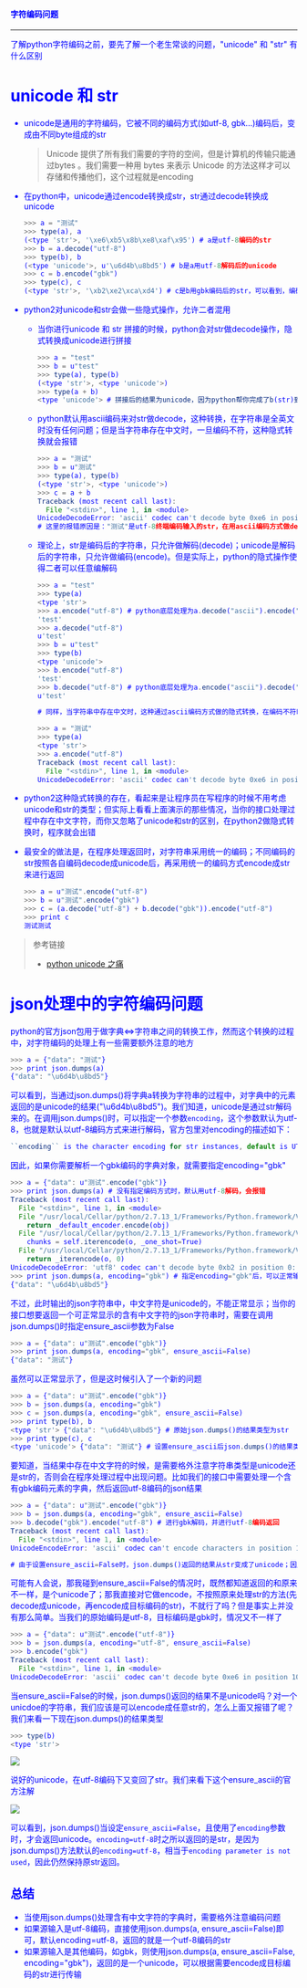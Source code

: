 #### <font color="blue">字符编码问题

---

了解python字符编码之前，要先了解一个老生常谈的问题，"unicode" 和 "str" 有什么区别

# unicode 和 str

* unicode是通用的字符编码，它被不同的编码方式(如utf-8, gbk...)编码后，变成由不同byte组成的str
    
    > Unicode 提供了所有我们需要的字符的空间，但是计算机的传输只能通过bytes 。我们需要一种用 bytes 来表示 Unicode 的方法这样才可以存储和传播他们，这个过程就是encoding

* 在python中，unicode通过encode转换成str，str通过decode转换成unicode

    ```javascript
    >>> a = "测试"
    >>> type(a), a
    (<type 'str'>, '\xe6\xb5\x8b\xe8\xaf\x95') # a是utf-8编码的str
    >>> b = a.decode("utf-8")
    >>> type(b), b
    (<type 'unicode'>, u'\u6d4b\u8bd5') # b是a用utf-8解码后的unicode
    >>> c = b.encode("gbk")
    >>> type(c), c
    (<type 'str'>, '\xb2\xe2\xca\xd4') # c是b用gbk编码后的str，可以看到，编码后的c和a已经不同了，虽然它在gbk终端下显示出来的仍然是中文"测试"
    ```

* python2对unicode和str会做一些隐式操作，允许二者混用

    * 当你进行unicode 和 str 拼接的时候，python会对str做decode操作，隐式转换成unicode进行拼接

        ```javascript
        >>> a = "test"
        >>> b = u"test"
        >>> type(a), type(b)
        (<type 'str'>, <type 'unicode'>)
        >>> type(a + b)
        <type 'unicode'> # 拼接后的结果为unicode，因为python帮你完成了b(str)到b(unicode)的转换
        ```

    * python默认用ascii编码来对str做decode，这种转换，在字符串是全英文时没有任何问题；但是当字符串存在中文时，一旦编码不符，这种隐式转换就会报错

        ```javascript
        >>> a = "测试"
        >>> b = u"测试"
        >>> type(a), type(b)
        (<type 'str'>, <type 'unicode'>)
        >>> c = a + b
        Traceback (most recent call last):
          File "<stdin>", line 1, in <module>
        UnicodeDecodeError: 'ascii' codec can't decode byte 0xe6 in position 0: ordinal not in range(128)
        # 这里的报错原因是："测试"是utf-8终端编码输入的str，在用ascii编码方式做decode时，会出现解码错误
        ```

    * 理论上，str是编码后的字符串，只允许做解码(decode)；unicode是解码后的字符串，只允许做编码(encode)。但是实际上，python的隐式操作使得二者可以任意编解码
        
        ```javascript
        >>> a = "test"
        >>> type(a)
        <type 'str'>
        >>> a.encode("utf-8") # python底层处理为a.decode("ascii").encode("utf-8")
        'test'
        >>> a.decode("utf-8")
        u'test'
        >>> b = u"test"
        >>> type(b)
        <type 'unicode'>
        >>> b.encode("utf-8")
        'test'
        >>> b.decode("utf-8") # python底层处理为a.encode("ascii").decode("utf-8")
        u'test'

        # 同样，当字符串中存在中文时，这种通过ascii编码方式做的隐式转换，在编码不符时就会报错

        >>> a = "测试"
        >>> type(a)
        <type 'str'>
        >>> a.encode("utf-8")
        Traceback (most recent call last):
          File "<stdin>", line 1, in <module>
        UnicodeDecodeError: 'ascii' codec can't decode byte 0xe6 in position 0: ordinal not in range(128)
        ```

* python2这种隐式转换的存在，看起来是让程序员在写程序的时候不用考虑unicode和str的类型；但实际上看看上面演示的那些情况，当你的接口处理过程中存在中文字符，而你又忽略了unicode和str的区别，在python2做隐式转换时，程序就会出错
* 最安全的做法是，在程序处理返回时，对字符串采用统一的编码；不同编码的str按照各自编码decode成unicode后，再采用统一的编码方式encode成str来进行返回

    ```javascript
    >>> a = u"测试".encode("utf-8")
    >>> b = u"测试".encode("gbk")
    >>> c = (a.decode("utf-8") + b.decode("gbk")).encode("utf-8")
    >>> print c
    测试测试
    ```

> 参考链接
> 
> * [python unicode 之痛](https://pycoders-weekly-chinese.readthedocs.io/en/latest/issue5/unipain.html)

# json处理中的字符编码问题

python的官方json包用于做字典<=>字符串之间的转换工作，然而这个转换的过程中，对字符编码的处理上有一些需要额外注意的地方

```javascript
>>> a = {"data": "测试"}
>>> print json.dumps(a)
{"data": "\u6d4b\u8bd5"}
```

可以看到，当通过json.dumps()将字典a转换为字符串的过程中，对字典中的元素返回的是unicode的结果("\\u6d4b\\u8bd5")。我们知道，unicode是通过str解码来的。在调用json.dumps()时，可以指定一个参数`encoding`，这个参数默认为utf-8，也就是默认以utf-8编码方式来进行解码，官方包里对encoding的描述如下：

```javascript
``encoding`` is the character encoding for str instances, default is UTF-8.
```

因此，如果你需要解析一个gbk编码的字典对象，就需要指定encoding="gbk"

```javascript
>>> a = {"data": u"测试".encode("gbk")}
>>> print json.dumps(a) # 没有指定编码方式时，默认用utf-8解码，会报错
Traceback (most recent call last):
  File "<stdin>", line 1, in <module>
  File "/usr/local/Cellar/python/2.7.13_1/Frameworks/Python.framework/Versions/2.7/lib/python2.7/json/__init__.py", line 244, in dumps
    return _default_encoder.encode(obj)
  File "/usr/local/Cellar/python/2.7.13_1/Frameworks/Python.framework/Versions/2.7/lib/python2.7/json/encoder.py", line 207, in encode
    chunks = self.iterencode(o, _one_shot=True)
  File "/usr/local/Cellar/python/2.7.13_1/Frameworks/Python.framework/Versions/2.7/lib/python2.7/json/encoder.py", line 270, in iterencode
    return _iterencode(o, 0)
UnicodeDecodeError: 'utf8' codec can't decode byte 0xb2 in position 0: invalid start byte
>>> print json.dumps(a, encoding="gbk") # 指定encoding="gbk"后，可以正常输出json字符串
{"data": "\u6d4b\u8bd5"}
```

不过，此时输出的json字符串中，中文字符是unicode的，不能正常显示；当你的接口想要返回一个可正常显示的含有中文字符的json字符串时，需要在调用json.dumps()时指定ensure_ascii参数为False

```javascript
>>> a = {"data": u"测试".encode("gbk")}
>>> print json.dumps(a, encoding="gbk", ensure_ascii=False)
{"data": "测试"}
```

虽然可以正常显示了，但是这时候引入了一个新的问题

```javascript
>>> a = {"data": u"测试".encode("gbk")}
>>> b = json.dumps(a, encoding="gbk")
>>> c = json.dumps(a, encoding="gbk", ensure_ascii=False)
>>> print type(b), b
<type 'str'> {"data": "\u6d4b\u8bd5"} # 原始json.dumps()的结果类型为str
>>> print type(c), c
<type 'unicode'> {"data": "测试"} # 设置ensure_ascii后json.dumps()的结果类型为unicode
```

要知道，当结果中存在中文字符的时候，是需要格外注意字符串类型是unicode还是str的，否则会在程序处理过程中出现问题。比如我们的接口中需要处理一个含有gbk编码元素的字典，然后返回utf-8编码的json结果

```javascript
>>> a = {"data": u"测试".encode("gbk")}
>>> b = json.dumps(a, encoding="gbk", ensure_ascii=False)
>>> b.decode("gbk").encode("utf-8") # 进行gbk解码，并进行utf-8编码返回
Traceback (most recent call last):
  File "<stdin>", line 1, in <module>
UnicodeEncodeError: 'ascii' codec can't encode characters in position 10-11: ordinal not in range(128)

# 由于设置ensure_ascii=False时，json.dumps()返回的结果从str变成了unicode；因此当我们对一个unicode的结果进行decode解码时，就会报错
```

可能有人会说，那我碰到ensure_ascii=False的情况时，既然都知道返回的和原来不一样，是个unicode了；那我直接对它做encode，不按照原来处理str的方法(先decode成unicode，再encode成目标编码的str)，不就行了吗？但是事实上并没有那么简单。当我们的原始编码是utf-8，目标编码是gbk时，情况又不一样了

```javascript
>>> a = {"data": u"测试".encode("utf-8")}
>>> b = json.dumps(a, encoding="utf-8", ensure_ascii=False)
>>> b.encode("gbk")
Traceback (most recent call last):
  File "<stdin>", line 1, in <module>
UnicodeDecodeError: 'ascii' codec can't decode byte 0xe6 in position 10: ordinal not in range(128)
```

当ensure_ascii=False的时候，json.dumps()返回的结果不是unicode吗？对一个unicdoe的字符串，我们应该是可以encode成任意str的，怎么上面又报错了呢？我们来看一下现在json.dumps()的结果类型

```javascript
>>> type(b)
<type 'str'>
```

![](./image/character_1.jpg)

说好的unicode，在utf-8编码下又变回了str。我们来看下这个ensure_ascii的官方注解

![](./image/character_2.jpg)

可以看到，json.dumps()当设定`ensure_ascii=False`，且使用了`encoding`参数时，才会返回unicode。`encoding=utf-8`时之所以返回的是str，是因为json.dumps()方法默认的`encoding=utf-8`，相当于`encoding parameter is not used`，因此仍然保持原str返回。

## 总结

* 当使用json.dumps()处理含有中文字符的字典时，需要格外注意编码问题
* 如果源输入是utf-8编码，直接使用json.dumps(a, ensure_ascii=False)即可，默认encoding=utf-8，返回的就是一个utf-8编码的str
* 如果源输入是其他编码，如gbk，则使用json.dumps(a, ensure_ascii=False, encoding="gbk")，返回的是一个unicode，可以根据需要encode成目标编码的str进行传输
